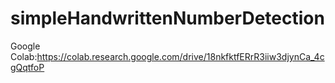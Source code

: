 # simpleHandwrittenNumberDetection
Google Colab:https://colab.research.google.com/drive/18nkfktfERrR3iiw3djynCa_4cgQqtfoP
